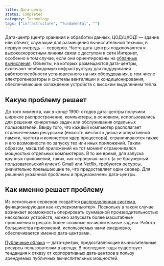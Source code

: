 ```yaml
---
title: Дата-центр
status: Completed
category: Technology
tags: ["infrastructure", "fundamental", ""]
---
```


Дата-центр (центр хранения и обработки данных, ЦОД/ЦХОД) — здание или объект, служащий для размещения вычислительной техники, в первую очередь — серверов.
Часто дата-центры подключаются к высокоскоростным линиям связи с доступом к сети Интернет, особенно в том случае, если они ориентированы на [облачные вычисления](/ru/cloud-computing/).
Объекты, на которых размещаются дата-центры, включают необходимую инфраструктуру для поддержания работоспособности установленного на них оборудования, в том числе электрогенераторы и 
системы вентиляции и кондиционирования, обеспечивающие охлаждение устройств с высоким выделением тепла.

## Какую проблему решает

До того момента, как в конце 1990-х годов дата-центры получили широкое распространение, компьютеры, в основном, использовались для решения конкретных задач или обслуживания отдельных пользователей.
Ввиду того, что каждый компьютер располагает ограниченными ресурсами (ёмкость жёсткого диска и оперативной памяти, частота и количество ядер процессора), ограничиваются также и его возможности 
по запуску тех или иных приложений.
Таким образом, масштаб приложений на тот момент ограничивался мощностью отдельных компьютеров.
В то же время, для запуска крупных приложений, таких, как серверная часть (а не браузерный пользовательский клиент) Gmail или Netflix, требуются ресурсы, значительно превышающие те, 
что предоставляет один сервер.
Для решения указанной проблемы и предназначены дата-центры.

## Как именно решает проблему

Из нескольких серверов создаётся [распределенная система](/distributed-systems/), функционирующая как «суперкомпьютер».
Поскольку в таком случае возникает возможность оперировать суммарной производительностью нескольких устройств, можно запускать более масштабные приложения и решать 
более сложные вычислительные задачи.
Работа большинства приложений, используемых нами ежедневно, обеспечивается именно дата-центрами.

[Публичные облака](/ru/cloud-computing/) — дата-центры, предоставляющие вычислительные ресурсы пользователям в аренду.
В последние годы существует тенданция к отказу от корпоративных дата-центров в пользу арендуемых публичных вычислительных мощностей.

